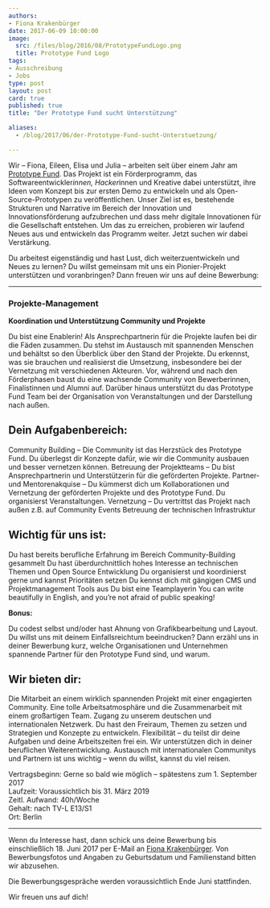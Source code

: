 ```yaml
---
authors:
- Fiona Krakenbürger
date: 2017-06-09 10:00:00
image:
  src: /files/blog/2016/08/PrototypeFundLogo.png
  title: Prototype Fund Logo
tags:
- Ausschreibung
- Jobs
type: post
layout: post
card: true
published: true
title: "Der Prototype Fund sucht Unterstützung"

aliases:
  - /blog/2017/06/der-Prototype-Fund-sucht-Unterstuetzung/

---
```


Wir – Fiona, Eileen, Elisa und Julia – arbeiten seit über einem Jahr am <a href="https://prototypefund.de">Prototype Fund</a>. Das Projekt ist ein Förderprogramm, das Softwareentwickler*innen, Hacker*innen und Kreative dabei unterstützt, ihre Ideen vom Konzept bis zur ersten Demo zu entwickeln und als Open-Source-Prototypen zu veröffentlichen. Unser Ziel ist es, bestehende Strukturen und Narrative im Bereich der Innovation und Innovationsförderung aufzubrechen und dass mehr digitale Innovationen für die Gesellschaft entstehen. Um das zu erreichen, probieren wir laufend Neues aus und entwickeln das Programm weiter. Jetzt suchen wir dabei Verstärkung.

Du arbeitest eigenständig und hast  Lust, dich weiterzuentwickeln und Neues zu lernen? Du willst gemeinsam mit uns ein Pionier-Projekt unterstützen und voranbringen? Dann freuen wir uns auf deine Bewerbung:
<hr>

<h3>Projekte-Management</h3>

<b>Koordination und Unterstützung Community und Projekte</b>

Du bist eine Enablerin! Als Ansprechpartnerin für die Projekte laufen bei dir die Fäden zusammen. Du stehst im Austausch mit spannenden Menschen und behältst so den Überblick über den Stand der Projekte. Du erkennst, was sie brauchen und realisierst die Umsetzung, insbesondere bei der Vernetzung mit verschiedenen Akteuren. Vor, während und nach den Förderphasen baust du eine wachsende Community von Bewerberinnen, Finalistinnen und Alumni auf. Darüber hinaus unterstützt du das Prototype Fund Team bei der Organisation von Veranstaltungen und der Darstellung nach außen.

 
## Dein Aufgabenbereich:

Community Building – Die Community ist das Herzstück des Prototype Fund. Du überlegst dir Konzepte dafür, wie wir die Community ausbauen und besser vernetzen können.
Betreuung der Projektteams – Du bist Ansprechpartnerin und Unterstützerin für die geförderten Projekte.
Partner- und Mentorenakquise – Du kümmerst dich um Kollaborationen und Vernetzung der geförderten Projekte und des Prototype Fund.
Du organisierst Veranstaltungen.
Vernetzung – Du vertrittst das Projekt nach außen z.B. auf Community Events
Betreuung der technischen Infrastruktur
 

## Wichtig für uns ist:

Du hast bereits berufliche Erfahrung im Bereich Community-Building gesammelt
Du hast überdurchnittlich hohes Interesse an technischen Themen und Open Source Entwicklung
Du organisierst und koordinierst gerne und kannst Prioritäten setzen
Du kennst dich mit gängigen CMS und Projektmanagement Tools aus
Du bist eine Teamplayerin
You can write beautifully in English, and you’re not afraid of public speaking!

<b>Bonus:</b>

Du codest selbst und/oder hast Ahnung von Grafikbearbeitung und Layout.
Du willst uns mit deinem Einfallsreichtum beeindrucken? Dann erzähl uns in deiner Bewerbung kurz, welche Organisationen und Unternehmen spannende Partner für den Prototype Fund sind, und warum.
 

## Wir bieten dir:

Die Mitarbeit an einem wirklich spannenden Projekt mit einer engagierten Community.
Eine tolle Arbeitsatmosphäre und die Zusammenarbeit mit einem großartigen Team.
Zugang zu unserem deutschen und internationalen Netzwerk.
Du hast den Freiraum, Themen zu setzen und Strategien und Konzepte zu entwickeln.
Flexibilität – du teilst dir deine Aufgaben und deine Arbeitszeiten frei ein.
Wir unterstützen dich in deiner beruflichen Weiterentwicklung.
Austausch mit internationalen Communitys und Partnern ist uns wichtig – wenn du willst, kannst du viel reisen.
 

Vertragsbeginn: Gerne so bald wie möglich – spätestens zum 1. September 2017<br>
Laufzeit: Voraussichtlich bis 31. März 2019<br>
Zeitl. Aufwand: 40h/Woche<br>
Gehalt: nach TV-L E13/S1<br>
Ort: Berlin<br>

<hr>

Wenn du Interesse hast, dann schick uns deine Bewerbung bis einschließlich 18. Juni 2017 per E-Mail an <a href="mailto:fiona.krakenbuerger@okfn.de">Fiona Krakenbürger</a>. Von Bewerbungsfotos und Angaben zu Geburtsdatum und Familienstand bitten wir abzusehen.

Die Bewerbungsgespräche werden voraussichtlich Ende Juni stattfinden.

Wir freuen uns auf dich!

